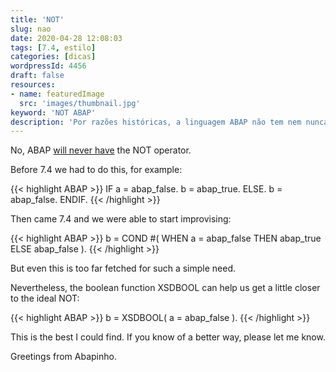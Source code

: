```yaml
---
title: 'NOT'
slug: nao
date: 2020-04-28 12:08:03
tags: [7.4, estilo]
categories: [dicas]
wordpressId: 4456
draft: false
resources:
- name: featuredImage
  src: 'images/thumbnail.jpg'
keyword: 'NOT ABAP'
description: 'Por razões históricas, a linguagem ABAP não tem nem nunca vai ter o operador NOT. Sugerimos aqui a melhor forma de o conseguir emular.'
---
```

No,
ABAP
[will never have][1]
the NOT operator.

<!--more-->

Before 7.4 we had to do this, for example:

{{< highlight ABAP >}}
IF a = abap_false.
  b = abap_true.
ELSE.
  b = abap_false.
ENDIF.
{{< /highlight >}}

Then came 7.4 and we were able to start improvising:

{{< highlight ABAP >}}
b = COND #( WHEN a = abap_false THEN abap_true ELSE abap_false ).
{{< /highlight >}}

But even this is too far fetched for such a simple need.

Nevertheless, the boolean function XSDBOOL can help us get a little closer to the ideal NOT:

{{< highlight ABAP >}}
b = XSDBOOL( a = abap_false ).
{{< /highlight >}}

This is the best I could find. If you know of a better way, please let me know.

Greetings from Abapinho.

   [1]: https://blogs.sap.com/2014/09/29/abap-news-for-740-sp08-logical-expressions/#comment-82607
